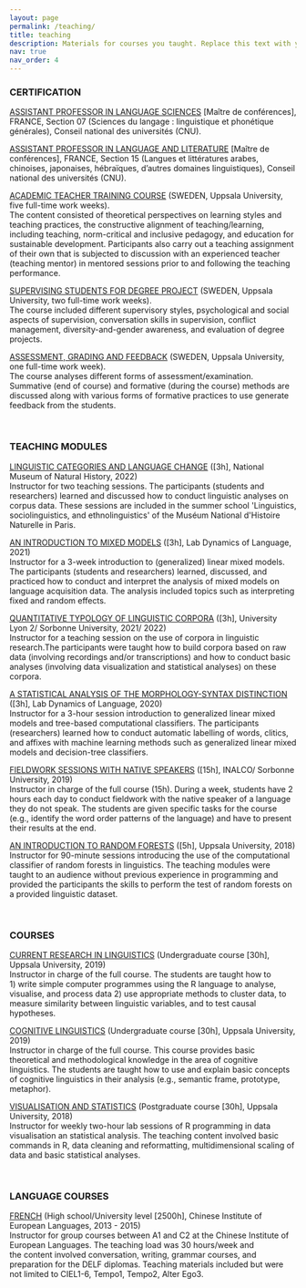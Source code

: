 ```yaml
---
layout: page
permalink: /teaching/
title: teaching
description: Materials for courses you taught. Replace this text with your description.
nav: true
nav_order: 4
---
```



### CERTIFICATION

​[ASSISTANT PROFESSOR IN LANGUAGE SCIENCES](https://www.galaxie.enseignementsup-recherche.gouv.fr/ensup/qualification/Resultats_2021/Qualif_MCF2021.pdf) [Maître de conférences], FRANCE, Section 07 (Sciences du langage : linguistique et phonétique générales), Conseil national des universités (CNU).  

[ASSISTANT PROFESSOR IN LANGUAGE AND LITERATURE](https://www.galaxie.enseignementsup-recherche.gouv.fr/ensup/qualification/Resultats_2021/Qualif_MCF2021.pdf) [Maître de conférences], FRANCE, Section 15 (Langues et littératures arabes, chinoises, japonaises, hébraïques, d’autres domaines linguistiques), Conseil national des universités (CNU).  

[ACADEMIC TEACHER TRAINING COURSE](/assets/pdf/TrainingCourse.pdf) (SWEDEN, Uppsala University, five full-time work weeks).  
The content consisted of theoretical perspectives on learning styles and teaching practices, the constructive alignment of teaching/learning, including teaching, norm-critical and inclusive pedagogy, and education for sustainable development. Participants also carry out a teaching assignment of their own that is subjected to discussion with an experienced teacher (teaching mentor) in mentored sessions prior to and following the teaching performance.

[SUPERVISING STUDENTS FOR DEGREE PROJECT](/assets/pdf/Supervising.pdf) (SWEDEN, Uppsala University, two full-time work weeks).  
The course included different supervisory styles, psychological and social aspects of supervision, conversation skills in supervision, conflict management, diversity-and-gender awareness, and evaluation of degree projects.

[ASSESSMENT, GRADING AND FEEDBACK](/assets/pdf/Grading.pdf) (SWEDEN, Uppsala University, one full-time work week).  
The course analyses different forms of assessment/examination. Summative (end of course) and formative (during the course) methods are discussed along with various forms of formative practices to use generate feedback from the students.

&nbsp;
&nbsp;

### TEACHING MODULES

[LINGUISTIC CATEGORIES AND LANGUAGE CHANGE](https://formation.mnhn.fr/formations/linguistique-sociolinguistique-ethnolinguistique-langue-tous-etats-2696) ([3h], National Museum of Natural History, 2022)  
Instructor for two teaching sessions. The participants (students and researchers) learned and discussed how to conduct linguistic analyses on corpus data. These sessions are included in the summer school 'Linguistics, sociolinguistics, and ethnolinguistics' of the Muséum National d'Histoire Naturelle in Paris.

[AN INTRODUCTION TO MIXED MODELS](http://www.ddl.cnrs.fr/Info/Index.asp?Langue=FR&Page=Agenda&Jour=21&Mois=6&Annee=2021) ([3h], Lab Dynamics of Language, 2021)  
Instructor for a 3-week introduction to (generalized) linear mixed models. The participants (students and researchers) learned, discussed, and practiced how to conduct and interpret the analysis of mixed models on language acquisition data. The analysis included topics such as interpreting fixed and random effects.

[QUANTITATIVE TYPOLOGY OF LINGUISTIC CORPORA](https://www.univ-lyon2.fr/medias/fichier/lesla-master-sciences-du-langage-langues-langages-et-enjeux-societaux-web_1580209073106-pdf) ([3h], University Lyon 2/ Sorbonne University, 2021/ 2022)  
Instructor for a teaching session on the use of corpora in linguistic research.The participants were taught how to build corpora based on raw data (involving recordings and/or transcriptions) and how to conduct basic analyses  (involving data visualization and statistical analyses) on these corpora.

[A STATISTICAL ANALYSIS OF THE MORPHOLOGY-SYNTAX DISTINCTION](http://www.ddl.cnrs.fr/Info/Index.asp?Langue=FR&Page=Agenda&Jour=6&Mois=3&Annee=2020) ([3h], Lab Dynamics of Language, 2020)  
Instructor for a 3-hour session introduction to generalized linear mixed models and tree-based computational classifiers. The participants (researchers) learned how to conduct automatic labelling of words, clitics, and affixes with machine learning methods such as generalized linear mixed models and decision-tree classifiers.

[FIELDWORK SESSIONS WITH NATIVE SPEAKERS](https://fieldling.sciencesconf.org/) ([15h], INALCO/ Sorbonne University, 2019)  
Instructor in charge of the full course (15h). During a week, students have 2 hours each day to conduct fieldwork with the native speaker of a language they do not speak. The students are given specific tasks for the course (e.g., identify the word order patterns of the language) and have to present their results at the end.

[AN INTRODUCTION TO RANDOM FORESTS](https://cran.r-project.org/web/packages/randomForest/randomForest.pdf)  ([5h], Uppsala University, 2018)  
Instructor for 90-minute sessions introducing the use of the computational classifier of random forests in linguistics. The teaching modules were taught to an audience without previous experience in programming and provided the participants the skills to perform the test of random forests on a provided linguistic dataset.

&nbsp;
&nbsp;

### COURSES

[CURRENT RESEARCH IN LINGUISTICS](https://www.uu.se/en/admissions/master/selma/kursplan/?kpid=39057&type=1) (Undergraduate course [30h], Uppsala University, 2019)  
Instructor in charge of the full course. The students are taught how to 1) write simple computer programmes using the R language to analyse, visualise, and process data 2) use appropriate methods to cluster data, to measure similarity between linguistic variables, and to test causal hypotheses.

[COGNITIVE LINGUISTICS](https://www.uu.se/en/admissions/master/selma/kursplan/?kpid=39067) (Undergraduate course [30h], Uppsala University, 2019)  
Instructor in charge of the full course. This course provides basic theoretical and methodological knowledge in the area of cognitive linguistics. The students are taught how to use and explain basic concepts of cognitive linguistics in their analysis (e.g., semantic frame, prototype, metaphor).

[VISUALISATION AND STATISTICS](https://github.com/marctang/VisStat-HT18) (Postgraduate course [30h], Uppsala University, 2018)  
Instructor for weekly two-hour lab sessions of R programming in data visualisation an statistical analysis. The teaching content involved basic commands in R, data cleaning and reformatting, multidimensional scaling of data and basic statistical analyses.

&nbsp;
&nbsp;

### LANGUAGE COURSES

[FRENCH](https://ciel.com.tw/) (High school/University level [2500h], Chinese Institute of European Languages, 2013 - 2015)  
Instructor for group courses between A1 and C2 at the Chinese Institute of European Languages. The teaching load was 30 hours/week and the content involved conversation, writing, grammar courses, and preparation for the DELF diplomas. Teaching materials included but were not limited to CIEL1-6, Tempo1, Tempo2, Alter Ego3.


